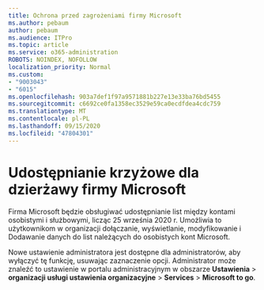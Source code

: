 ```yaml
---
title: Ochrona przed zagrożeniami firmy Microsoft
ms.author: pebaum
author: pebaum
ms.audience: ITPro
ms.topic: article
ms.service: o365-administration
ROBOTS: NOINDEX, NOFOLLOW
localization_priority: Normal
ms.custom:
- "9003043"
- "6015"
ms.openlocfilehash: 903a7def1f97a9571881b227e13e33ba76bd5455
ms.sourcegitcommit: c6692ce0fa1358ec3529e59ca0ecdfdea4cdc759
ms.translationtype: MT
ms.contentlocale: pl-PL
ms.lasthandoff: 09/15/2020
ms.locfileid: "47804301"
---
```

# <a name="microsoft-to-do-cross-tenant-sharing"></a>Udostępnianie krzyżowe dla dzierżawy firmy Microsoft

Firma Microsoft będzie obsługiwać udostępnianie list między kontami osobistymi i służbowymi, licząc 25 września 2020 r. Umożliwia to użytkownikom w organizacji dołączanie, wyświetlanie, modyfikowanie i Dodawanie danych do list należących do osobistych kont Microsoft.

Nowe ustawienie administratora jest dostępne dla administratorów, aby wyłączyć tę funkcję, usuwając zaznaczenie opcji.
Administrator może znaleźć to ustawienie w portalu administracyjnym w obszarze **Ustawienia**  >  **organizacji usługi ustawienia organizacyjne**  >  **Services**  >  **Microsoft to go**.
